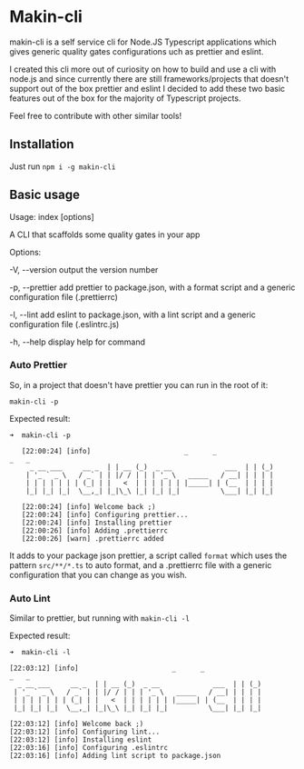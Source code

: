 # Makin-cli

makin-cli is a self service cli for Node.JS Typescript 
applications which gives generic quality gates configurations 
uch as prettier and eslint.

I created this cli more out of curiosity on how to build and use a cli with node.js and since currently there are still frameworks/projects that doesn't support out of the box prettier and eslint I decided to add these two basic features out of the box for the majority of Typescript projects.

Feel free to contribute with other similar tools!


## Installation 

Just run `npm i -g makin-cli`

## Basic usage 

Usage: index [options]

A CLI that scaffolds some quality gates in your app

Options:

  -V, --version   output the version number
  
  -p, --prettier  add prettier to package.json, with a format script and a generic configuration file (.prettierrc)

  -l, --lint      add eslint to package.json, with a lint script and a generic configuration file (.eslintrc.js)

  -h, --help      display help for command
  
  
### Auto Prettier
So, in a project that doesn't have prettier you can run in the root of it:

`makin-cli -p`

Expected result:

```
➜  makin-cli -p

   [22:00:24] [info]                       _      _                          _   _ 
     _ __ ___     __ _  | | __ (_)  _ __             ___  | | (_)
    | '_ ` _ \   / _` | | |/ / | | | '_ \   _____   / __| | | | |
    | | | | | | | (_| | |   <  | | | | | | |_____| | (__  | | | |
    |_| |_| |_|  \__,_| |_|\_\ |_| |_| |_|          \___| |_| |_|
                                                                 
   [22:00:24] [info] Welcome back ;)
   [22:00:24] [info] Configuring prettier...
   [22:00:24] [info] Installing prettier
   [22:00:26] [info] Adding .prettierrc
   [22:00:26] [warn] .prettierrc added

```

It adds to your package json prettier, a script called `format` which uses the pattern `src/**/*.ts` to auto format, and a .prettierrc file with a generic configuration that you can change as you wish.

### Auto Lint

Similar to prettier, but running with `makin-cli -l`

Expected result:

```
➜  makin-cli -l

[22:03:12] [info]                       _      _                          _   _ 
  _ __ ___     __ _  | | __ (_)  _ __             ___  | | (_)
 | '_ ` _ \   / _` | | |/ / | | | '_ \   _____   / __| | | | |
 | | | | | | | (_| | |   <  | | | | | | |_____| | (__  | | | |
 |_| |_| |_|  \__,_| |_|\_\ |_| |_| |_|          \___| |_| |_|
                                                              
[22:03:12] [info] Welcome back ;)
[22:03:12] [info] Configuring lint...
[22:03:12] [info] Installing eslint
[22:03:16] [info] Configuring .eslintrc
[22:03:16] [info] Adding lint script to package.json

```
